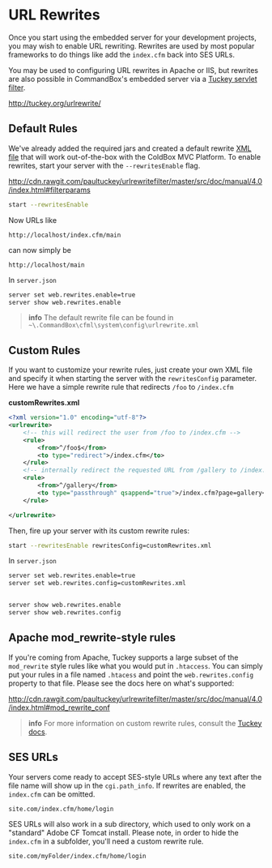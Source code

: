# URL Rewrites

Once you start  using the embedded server for your development projects, you may wish to enable URL rewriting.  Rewrites are used by most popular frameworks to do things like add the `index.cfm` back into SES URLs.  

You may be used to configuring URL rewrites in Apache or IIS, but rewrites are also possible in CommandBox's embedded server via a [Tuckey servlet filter](http://tuckey.org/urlrewrite/).

http://tuckey.org/urlrewrite/

## Default Rules 

We've already added the required jars and created a default rewrite [XML file](http://cdn.rawgit.com/paultuckey/urlrewritefilter/master/src/doc/manual/4.0/index.html#filterparams) that will work out-of-the-box with the ColdBox MVC Platform.  To enable rewrites, start your server with the `--rewritesEnable` flag.

http://cdn.rawgit.com/paultuckey/urlrewritefilter/master/src/doc/manual/4.0/index.html#filterparams

```bash
start --rewritesEnable
```

Now URLs like 
```
http://localhost/index.cfm/main
```
can now simply be 
```
http://localhost/main
```

In `server.json`

```bash
server set web.rewrites.enable=true
server show web.rewrites.enable
```

> **info** The default rewrite file can be found in `~\.CommandBox\cfml\system\config\urlrewrite.xml`

## Custom Rules 

If you want to customize your rewrite rules, just create your own XML file and specify it when starting the server with the `rewritesConfig` parameter.  Here we have a simple rewrite rule that redirects  `/foo` to `/index.cfm`


**customRewrites.xml**
```xml
<?xml version="1.0" encoding="utf-8"?>
<urlrewrite>
	<!-- this will redirect the user from /foo to /index.cfm -->
	<rule>
		<from>^/foo$</from>
		<to type="redirect">/index.cfm</to>
	</rule>
	<!-- internally redirect the requested URL from /gallery to /index.cfm?page=gallery with query string appended -->
	<rule>
		<from>^/gallery</from>
		<to type="passthrough" qsappend="true">/index.cfm?page=gallery</to>
	</rule>

</urlrewrite>
```

Then, fire up your server with its custom rewrite rules:
```bash
start --rewritesEnable rewritesConfig=customRewrites.xml
```
 
In `server.json`

```bash
server set web.rewrites.enable=true
server set web.rewrites.config=customRewrites.xml


server show web.rewrites.enable
server show web.rewrites.config
```
 
## Apache mod_rewrite-style rules

If you're coming from Apache, Tuckey supports a large subset of the `mod_rewrite` style rules like what you would put in `.htaccess`.  You can simply put your rules in a file named `.htacess` and point the `web.rewrites.config` property to that file.  Please see the docs here on what's supported:

http://cdn.rawgit.com/paultuckey/urlrewritefilter/master/src/doc/manual/4.0/index.html#mod_rewrite_conf

>**info** For more information on custom rewrite rules, consult the [Tuckey docs](http://cdn.rawgit.com/paultuckey/urlrewritefilter/master/src/doc/manual/4.0/index.html#configuration).

## SES URLs
Your servers come ready to accept SES-style URLs where any text after the file name will show up in the `cgi.path_info`.  If rewrites are enabled, the `index.cfm` can be omitted.
```
site.com/index.cfm/home/login
```

SES URLs will also work in a sub directory, which used to only work on a "standard" Adobe CF Tomcat install.  Please note, in order to hide the `index.cfm` in a subfolder, you'll need a custom rewrite rule.

```
site.com/myFolder/index.cfm/home/login
```

